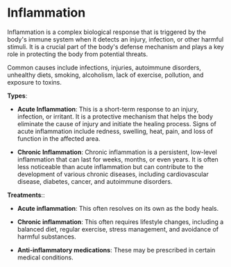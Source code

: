 [//]: # (source: ?)
[//]: # (tags: symptoms)

# Inflammation

Inflammation is a complex biological response that is triggered by the body's immune system when it detects an injury, infection, or other harmful stimuli. It is a crucial part of the body's defense mechanism and plays a key role in protecting the body from potential threats.

Common causes include infections, injuries, autoimmune disorders, unhealthy diets, smoking, alcoholism, lack of exercise, pollution, and exposure to toxins.

**Types**:

* **Acute Inflammation**: This is a short-term response to an injury, infection, or irritant. It is a protective mechanism that helps the body eliminate the cause of injury and initiate the healing process. Signs of acute inflammation include redness, swelling, heat, pain, and loss of function in the affected area.

* **Chronic Inflammation**: Chronic inflammation is a persistent, low-level inflammation that can last for weeks, months, or even years. It is often less noticeable than acute inflammation but can contribute to the development of various chronic diseases, including cardiovascular disease, diabetes, cancer, and autoimmune disorders.

**Treatments**::

* **Acute inflammation**: This often resolves on its own as the body heals.

* **Chronic inflammation**: This often requires lifestyle changes, including a balanced diet, regular exercise, stress management, and avoidance of harmful substances.

* **Anti-inflammatory medications**: These may be prescribed in certain medical conditions.
